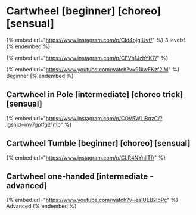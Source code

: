 # Cartwheel \[beginner] \[choreo] \[sensual]

{% embed url="https://www.instagram.com/p/CId4ojgIUvf/" %}
3 levels!
{% endembed %}

{% embed url="https://www.instagram.com/p/CFVh1JzhYK7/" %}

{% embed url="https://www.youtube.com/watch?v=91kwFKzf2iM" %}
Beginner
{% endembed %}

## Cartwheel in Pole \[intermediate] \[choreo trick] \[sensual]

{% embed url="https://www.instagram.com/p/COV5WLlBqzC/?igshid=mv7gptfg21mp" %}

## Cartwheel Tumble \[beginner] \[choreo] \[sensual]

{% embed url="https://www.instagram.com/p/CLR4NYnliTf/" %}

## Cartwheel one-handed \[intermediate - advanced]

{% embed url="https://www.youtube.com/watch?v=ealUEB2IbPc" %}
Advanced
{% endembed %}